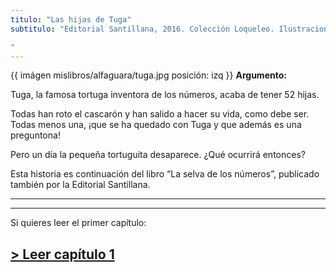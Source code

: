 ```yaml
---
titulo: "Las hijas de Tuga"
subtitulo: "Editorial Santillana, 2016. Colección Loqueleo. Ilustraciones de Tesa González

"
---
```


{{ imágen mislibros/alfaguara/tuga.jpg posición: izq }} **Argumento:**

Tuga, la famosa tortuga inventora de los números, acaba de tener 52 hijas.

Todas han roto el cascarón y han salido a hacer su vida, como debe ser. Todas menos una, ¡que se ha quedado con Tuga y que además es una preguntona!

Pero un día la pequeña tortuguita desaparece. 
¿Qué ocurrirá entonces?

Esta historia es continuación del libro “La selva de los números”, publicado
también por la Editorial Santillana.

---


* * *

Si quieres leer el primer capítulo:

## [> Leer capítulo 1](/paraleer/tuga-capitulo1)
